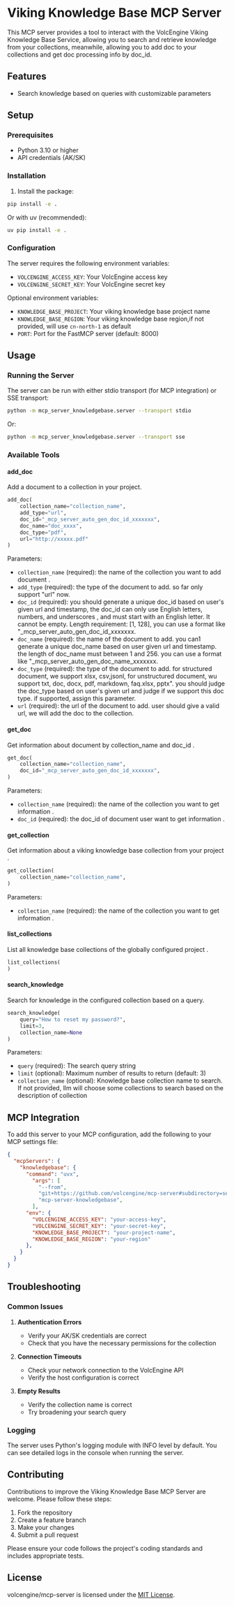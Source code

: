 # Viking Knowledge Base MCP Server

This MCP server provides a tool to interact with the VolcEngine Viking Knowledge Base Service, allowing you to search and retrieve knowledge from your collections, meanwhile,
allowing  you to add doc to your collections and get doc processing info by doc_id.

## Features

- Search knowledge based on queries with customizable parameters

## Setup

### Prerequisites

- Python 3.10 or higher
- API credentials (AK/SK)

### Installation

1. Install the package:

```bash
pip install -e .
```

Or with uv (recommended):

```bash
uv pip install -e .
```

### Configuration

The server requires the following environment variables:

- `VOLCENGINE_ACCESS_KEY`: Your VolcEngine access key
- `VOLCENGINE_SECRET_KEY`: Your VolcEngine secret key

Optional environment variables:
- `KNOWLEDGE_BASE_PROJECT`: Your viking knowledge base project name
- `KNOWLEDGE_BASE_REGION`: Your viking knowledge base region,if not provided, will use `cn-north-1` as default
- `PORT`: Port for the FastMCP server (default: 8000)

## Usage

### Running the Server

The server can be run with either stdio transport (for MCP integration) or SSE transport:

```bash
python -m mcp_server_knowledgebase.server --transport stdio
```

Or:

```bash
python -m mcp_server_knowledgebase.server --transport sse
```

### Available Tools

#### add_doc

Add a document to a collection in your project.

```python
add_doc(
    collection_name="collection_name",
    add_type="url",
    doc_id="_mcp_server_auto_gen_doc_id_xxxxxxx",
    doc_name="doc_xxxx",
    doc_type="pdf",
    url="http://xxxxx.pdf"
)
```

Parameters:
- `collection_name` (required): the name of the collection you want to add document .
- `add_type` (required): the type of the document to add. so far only support "url" now. 
- `doc_id` (required): you should generate a unique doc_id based on user's given url and timestamp, the doc_id can only use English letters, numbers, and underscores , and must start with an English letter. It cannot be empty. Length requirement: [1, 128], you can use a format like "_mcp_server_auto_gen_doc_id_xxxxxxx.
- `doc_name` (required): the name of the document to add. you can1 generate a unique doc_name based on user given url and timestamp. the length of doc_name must between 1 and 256. you can use a format like "_mcp_server_auto_gen_doc_name_xxxxxxx.
- `doc_type` (required): the type of the document to add. for structured document, we support xlsx, csv,jsonl, for unstructured document, wu support txt, doc, docx, pdf, markdown, faq.xlsx, pptx". you should judge the doc_type based on user's given url and judge if we support this doc type. if supported, assign this parameter.
- `url` (required): the url of the document to add. user should give a valid url, we will add the doc to the collection.

#### get_doc

Get information about document by collection_name and doc_id .

```python
get_doc(
    collection_name="collection_name",
    doc_id="_mcp_server_auto_gen_doc_id_xxxxxxx",
)
```

Parameters:
- `collection_name` (required): the name of the collection you want to get information .
- `doc_id` (required): the doc_id of document user want to get information .

#### get_collection

Get information about a viking knowledge base collection from your project .

```python
get_collection(
    collection_name="collection_name",
)
```

Parameters:
- `collection_name` (required): the name of the collection you want to get information .


#### list_collections

List all knowledge base collections of the globally configured project .

```python
list_collections(
)
```


#### search_knowledge

Search for knowledge in the configured collection based on a query.

```python
search_knowledge(
    query="How to reset my password?",
    limit=3,
    collection_name=None
)
```

Parameters:
- `query` (required): The search query string
- `limit` (optional): Maximum number of results to return (default: 3)
- `collection_name` (optional): Knowledge base collection name to search. If not provided, llm will choose some collections to search based on the description of collection

## MCP Integration

To add this server to your MCP configuration, add the following to your MCP settings file:

```json
{
  "mcpServers": {
    "knowledgebase": {
      "command": "uvx",
        "args": [
          "--from",
          "git+https://github.com/volcengine/mcp-server#subdirectory=server/mcp_server_knowledgebase",
          "mcp-server-knowledgebase",
        ],
      "env": {
        "VOLCENGINE_ACCESS_KEY": "your-access-key",
        "VOLCENGINE_SECRET_KEY": "your-secret-key", 
        "KNOWLEDGE_BASE_PROJECT": "your-project-name",
        "KNOWLEDGE_BASE_REGION": "your-region"
      },
    }
  }
}
```

## Troubleshooting

### Common Issues

1. **Authentication Errors**
   - Verify your AK/SK credentials are correct
   - Check that you have the necessary permissions for the collection

2. **Connection Timeouts**
   - Check your network connection to the VolcEngine API
   - Verify the host configuration is correct

3. **Empty Results**
   - Verify the collection name is correct
   - Try broadening your search query

### Logging

The server uses Python's logging module with INFO level by default. You can see detailed logs in the console when running the server.

## Contributing

Contributions to improve the Viking Knowledge Base MCP Server are welcome. Please follow these steps:

1. Fork the repository
2. Create a feature branch
3. Make your changes
4. Submit a pull request

Please ensure your code follows the project's coding standards and includes appropriate tests.

## License

volcengine/mcp-server is licensed under the [MIT License](https://github.com/volcengine/mcp-server/blob/main/LICENSE).
